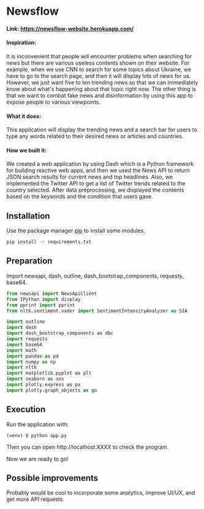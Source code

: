 # Newsflow
#### Link:  <https://newsflow-website.herokuapp.com/>
#### Inspiration:
It is inconvenient that people will encounter problems when searching for news but there are various useless contents shown on their website. For example, when we use CNN to search for some topics about Ukraine, we have to go to the search page, and then it will display lots of news for us. However, we just want five to ten trending news so that we can immediately know about what's happening about that topic right now. The other thing is that we want to combat fake news and disinformation by using this app to expose people to various viewpoints.

#### What it does:
This application will display the trending news and a search bar for users to type any words related to their desired news or articles and countries.

#### How we built it:
We created a web application by using Dash which is a Python framework for building reactive web apps, and then we used the News API to return JSON search results for current news and top headlines. Also, we implemented the Twitter API to get a list of Twitter trends related to the country selected. After data preprocessing, we displayed the contents based on the keywords and the condition that users gave.

## Installation
Use the package manager [pip](https://pip.pypa.io/en/stable/) to install some modules.

```bash
pip install -r requirements.txt
```

## Preparation
Import newsapi, dash, outline, dash_bootstrap_components, requests, base64.

```python
from newsapi import NewsApiClient
from IPython import display
from pprint import pprint
from nltk.sentiment.vader import SentimentIntensityAnalyzer as SIA

import outline
import dash
import dash_bootstrap_components as dbc
import requests
import base64
import math
import pandas as pd
import numpy as np
import nltk
import matplotlib.pyplot as plt
import seaborn as sns
import plotly.express as px
import plotly.graph_objects as go
```

## Execution
Run the application with:
```
(venv) $ python app.py
```

Then you can open http://localhost:XXXX to check the program.

Now we are ready to go!

## Possible improvements
Probably would be cool to incorporate some analytics, improve UI/UX, and get more API requests.

